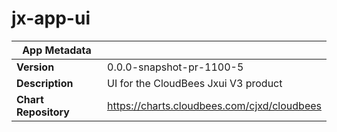 # jx-app-ui

|App Metadata||
|---|---|
| **Version** | 0.0.0-snapshot-pr-1100-5 |
| **Description** | UI for the CloudBees Jxui V3 product |
| **Chart Repository** | https://charts.cloudbees.com/cjxd/cloudbees |
